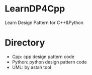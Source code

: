 # LearnDP4Cpp
Learn Design Pattern for C++&Python

# Directory
- Cpp: cpp design pattern code
- Python: python design pattern code
- UML: by astah tool
